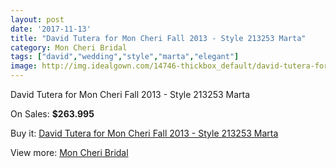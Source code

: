 ```yaml
---
layout: post
date: '2017-11-13'
title: "David Tutera for Mon Cheri Fall 2013 - Style 213253 Marta"
category: Mon Cheri Bridal
tags: ["david","wedding","style","marta","elegant"]
image: http://img.idealgown.com/14746-thickbox_default/david-tutera-for-mon-cheri-fall-2013-style-213253-marta.jpg
---
```

David Tutera for Mon Cheri Fall 2013 - Style 213253 Marta

On Sales: **$263.995**
<a href="https://www.idealgown.com/en/mon-cheri-bridal/5921-david-tutera-for-mon-cheri-fall-2013-style-213253-marta.html"><amp-img layout="responsive" width="600" height="600" src="//img.idealgown.com/14746-thickbox_default/david-tutera-for-mon-cheri-fall-2013-style-213253-marta.jpg" alt="David Tutera for Mon Cheri Fall 2013 - Style 213253 Marta 0" /></a>
<a href="https://www.idealgown.com/en/mon-cheri-bridal/5921-david-tutera-for-mon-cheri-fall-2013-style-213253-marta.html"><amp-img layout="responsive" width="600" height="600" src="//img.idealgown.com/14747-thickbox_default/david-tutera-for-mon-cheri-fall-2013-style-213253-marta.jpg" alt="David Tutera for Mon Cheri Fall 2013 - Style 213253 Marta 1" /></a>

Buy it: [David Tutera for Mon Cheri Fall 2013 - Style 213253 Marta](https://www.idealgown.com/en/mon-cheri-bridal/5921-david-tutera-for-mon-cheri-fall-2013-style-213253-marta.html "David Tutera for Mon Cheri Fall 2013 - Style 213253 Marta")

View more: [Mon Cheri Bridal](https://www.idealgown.com/en/88-mon-cheri-bridal "Mon Cheri Bridal")